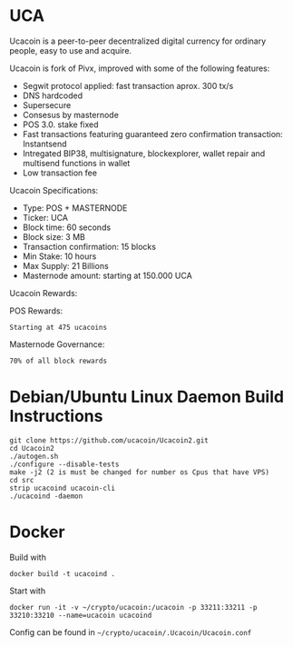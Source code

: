 # UCA

Ucacoin is a peer-to-peer decentralized digital currency for ordinary people, easy to use and acquire.

Ucacoin is fork of Pivx, improved with some of the following features: 

- Segwit protocol applied: fast transaction aprox. 300 tx/s 
- DNS hardcoded 
- Supersecure
- Consesus by masternode 
- POS 3.0. stake fixed
- Fast transactions featuring guaranteed zero confirmation transaction: Instantsend 
- Intregated BIP38, multisignature, blockexplorer, wallet repair and multisend functions in wallet
- Low transaction fee



Ucacoin Specifications:

- Type: POS + MASTERNODE
- Ticker: UCA
- Block time: 60 seconds
- Block size: 3 MB
- Transaction confirmation: 15 blocks
- Min Stake: 10 hours
- Max Supply: 21 Billions
- Masternode amount: starting at 150.000 UCA


Ucacoin Rewards:

POS Rewards:
```
Starting at 475 ucacoins
```

Masternode Governance: 

```
70% of all block rewards

```
# Debian/Ubuntu Linux Daemon Build Instructions

```
git clone https://github.com/ucacoin/Ucacoin2.git
cd Ucacoin2
./autogen.sh
./configure --disable-tests
make -j2 (2 is must be changed for number os Cpus that have VPS)
cd src
strip ucacoind ucacoin-cli
./ucacoind -daemon

```

# Docker

Build with

`docker build -t ucacoind . `

Start with

`docker run -it -v ~/crypto/ucacoin:/ucacoin -p 33211:33211 -p 33210:33210 --name=ucacoin ucacoind` 

Config can be found in `~/crypto/ucacoin/.Ucacoin/Ucacoin.conf`
